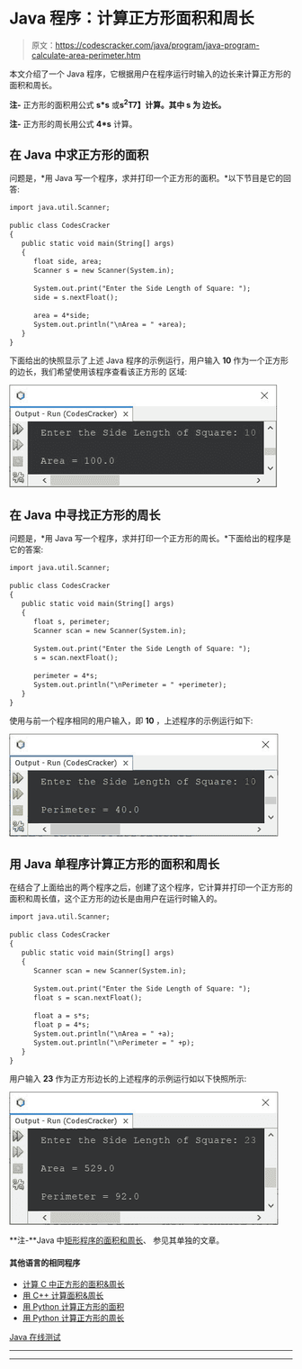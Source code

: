 # Java 程序：计算正方形面积和周长

> 原文：<https://codescracker.com/java/program/java-program-calculate-area-perimeter.htm>

本文介绍了一个 Java 程序，它根据用户在程序运行时输入的边长来计算正方形的面积和周长。

**注-** 正方形的面积用公式 **s*s** 或**s<sup>2</sup>T7】计算。其中 **s** 为 边长。**

**注-** 正方形的周长用公式 **4*s** 计算。

## 在 Java 中求正方形的面积

问题是，*用 Java 写一个程序，求并打印一个正方形的面积。*以下节目是它的回答:

```
import java.util.Scanner;

public class CodesCracker
{
   public static void main(String[] args)
   {
      float side, area;
      Scanner s = new Scanner(System.in);

      System.out.print("Enter the Side Length of Square: ");
      side = s.nextFloat();

      area = 4*side;
      System.out.println("\nArea = " +area);
   }
}
```

下面给出的快照显示了上述 Java 程序的示例运行，用户输入 **10** 作为一个正方形的边长，我们希望使用该程序查看该正方形的 区域:

![java find area of square](img/5707c374cfed05b3204aed99ce33188d.png)

## 在 Java 中寻找正方形的周长

问题是，*用 Java 写一个程序，求并打印一个正方形的周长。*下面给出的程序是它的答案:

```
import java.util.Scanner;

public class CodesCracker
{
   public static void main(String[] args)
   {
      float s, perimeter;
      Scanner scan = new Scanner(System.in);

      System.out.print("Enter the Side Length of Square: ");
      s = scan.nextFloat();

      perimeter = 4*s;
      System.out.println("\nPerimeter = " +perimeter);
   }
}
```

使用与前一个程序相同的用户输入，即 **10** ，上述程序的示例运行如下:

![java find perimeter of square](img/af9cf34d14e69902b89fe2dfe7a08203.png)

## 用 Java 单程序计算正方形的面积和周长

在结合了上面给出的两个程序之后，创建了这个程序，它计算并打印一个正方形的面积和周长值，这个正方形的边长是由用户在运行时输入的。

```
import java.util.Scanner;

public class CodesCracker
{
   public static void main(String[] args)
   {
      Scanner scan = new Scanner(System.in);

      System.out.print("Enter the Side Length of Square: ");
      float s = scan.nextFloat();

      float a = s*s;
      float p = 4*s;
      System.out.println("\nArea = " +a);
      System.out.println("\nPerimeter = " +p);
   }
}
```

用户输入 **23** 作为正方形边长的上述程序的示例运行如以下快照所示:

![calculate area perimeter of square java](img/720f4f927100d860661d907ef179be27.png)

**注-**Java 中[矩形程序的面积和周长](/java/program/java-program-area-perimeter-rectangle.htm)、 参见其单独的文章。

#### 其他语言的相同程序

*   [计算 C 中正方形的面积&周长](/c/program/c-program-calculate-area-perimeter.htm)
*   [用 C++ 计算面积&周长](/cpp/program/cpp-program-calculate-area-perimeter.htm)
*   [用 Python 计算正方形的面积](/python/program/python-program-calculate-area-of-square.htm)
*   [用 Python 计算正方形的周长](/python/program/python-program-calculate-perimeter-of-square.htm)

[Java 在线测试](/exam/showtest.php?subid=1)

* * *

* * *